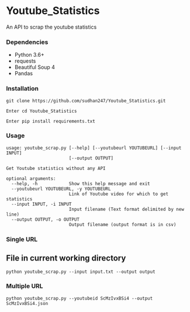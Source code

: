 # Youtube_Statistics
An API to scrap the youtube statistics

### Dependencies
* Python 3.6+
* requests
* Beautiful Soup 4
* Pandas

### Installation

    git clone https://github.com/sudhan247/Youtube_Statistics.git
    
    Enter cd Youtube_Statistics
    
    Enter pip install requirements.txt
    

### Usage
```
usage: youtube_scrap.py [--help] [--youtubeurl YOUTUBEURL] [--input INPUT]
                        [--output OUTPUT]

Get Youtube statistics without any API

optional arguments:
  --help, -h            Show this help message and exit
  --youtubeurl YOUTUBEURL, -y YOUTUBEURL
                        Link of Youtube video for which to get statistics
  --input INPUT, -i INPUT
                        Input filename (Text format delimited by new line)
  --output OUTPUT, -o OUTPUT
                        Output filename (output format is in csv)
```

### Single URL
## File in current working directory
```
python youtube_scrap.py --input input.txt --output output
```


### Multiple URL
```
python youtube_scrap.py --youtubeid ScMzIvxBSi4 --output ScMzIvxBSi4.json
```
